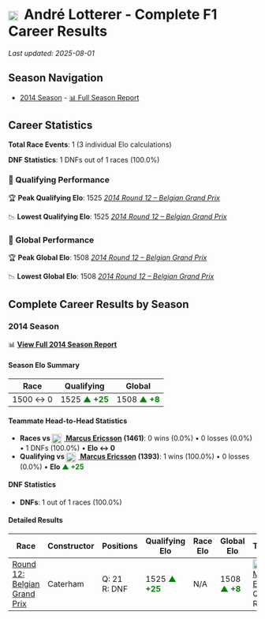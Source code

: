 # <img src="https://upload.wikimedia.org/wikipedia/commons/b/ba/Flag_of_Germany.svg" alt="Germany" width="20" height="auto" style="vertical-align: middle; margin-right: 5px;" onerror="this.outerHTML='🇩🇪'; this.style.marginRight='5px';"/> André Lotterer - Complete F1 Career Results

*Last updated: 2025-08-01*

## Season Navigation

- [2014 Season](#2014-season) - [📊 Full Season Report](../seasons/2014-season-report)

## Career Statistics

**Total Race Events**: 1 (3 individual Elo calculations)

**DNF Statistics**: 1 DNFs out of 1 races (100.0%)

### 🏁 Qualifying Performance

🏆 **Peak Qualifying Elo**: 1525
   *[2014 Round 12 – Belgian Grand Prix](../seasons/2014-season-report#round-12-belgian-grand-prix)*

📉 **Lowest Qualifying Elo**: 1525
   *[2014 Round 12 – Belgian Grand Prix](../seasons/2014-season-report#round-12-belgian-grand-prix)*

### 🌟 Global Performance

🏆 **Peak Global Elo**: 1508
   *[2014 Round 12 – Belgian Grand Prix](../seasons/2014-season-report#round-12-belgian-grand-prix)*

📉 **Lowest Global Elo**: 1508
   *[2014 Round 12 – Belgian Grand Prix](../seasons/2014-season-report#round-12-belgian-grand-prix)*


## Complete Career Results by Season

### 2014 Season

📊 **[View Full 2014 Season Report](../seasons/2014-season-report)**

#### Season Elo Summary

| Race | Qualifying | Global |
|------|------------|--------|
| 1500 ↔ 0 | 1525 **<span style="color: green;">▲ +25</span>** | 1508 **<span style="color: green;">▲ +8</span>** |

#### Teammate Head-to-Head Statistics

- **Races vs [<img src="https://upload.wikimedia.org/wikipedia/commons/4/4c/Flag_of_Sweden.svg" alt="Sweden" width="20" height="auto" style="vertical-align: middle; margin-right: 5px;" onerror="this.outerHTML='🇸🇪'; this.style.marginRight='5px';"/> Marcus Ericsson](marcus-ericsson) (1461)**: 0 wins (0.0%) • 0 losses (0.0%) • 1 DNFs (100.0%) • **Elo ↔ 0**
- **Qualifying vs [<img src="https://upload.wikimedia.org/wikipedia/commons/4/4c/Flag_of_Sweden.svg" alt="Sweden" width="20" height="auto" style="vertical-align: middle; margin-right: 5px;" onerror="this.outerHTML='🇸🇪'; this.style.marginRight='5px';"/> Marcus Ericsson](marcus-ericsson) (1393)**: 1 wins (100.0%) • 0 losses (0.0%) • **Elo <span style="color: green;">▲ +25</span>**

#### DNF Statistics

- **DNFs**: 1 out of 1 races (100.0%)

#### Detailed Results

| Race | Constructor | Positions | Qualifying Elo | Race Elo | Global Elo | Teammate |
|------|-------------|-----------|----------------|----------|------------|----------|
| [Round 12: Belgian Grand Prix](../seasons/2014-season-report#round-12-belgian-grand-prix) | Caterham | Q: 21<br/>R: DNF | 1525 **<span style="color: green;">▲ +25</span>** | N/A | 1508 **<span style="color: green;">▲ +8</span>** | [<img src="https://upload.wikimedia.org/wikipedia/commons/4/4c/Flag_of_Sweden.svg" alt="Sweden" width="20" height="auto" style="vertical-align: middle; margin-right: 5px;" onerror="this.outerHTML='🇸🇪'; this.style.marginRight='5px';"/> Marcus Ericsson](marcus-ericsson)<br/>Q: 22<br/>R: 17 |

